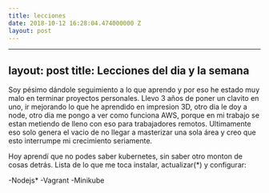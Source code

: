 ```yaml
---
title: lecciones
date: 2018-10-12 16:28:04.474000000 Z
layout: post
---
```


---
layout: post
title: Lecciones del dia y la semana
---

Soy pésimo dándole seguimiento a lo que aprendo y por eso he estado muy malo en terminar proyectos personales.
Llevo 3 años de poner un clavito en uno, ir mejorando lo que he aprendido en impresion 3D, otro dia le doy a node, otro dia me pongo a ver como funciona AWS, porque en mi trabajo se estan metiendo de lleno con eso para trabajadores remotos.
Ultimamente eso solo genera el vacio de no llegar a masterizar una sola área y creo que esto interrumpe mi crecimiento seriamente. 

Hoy aprendí que no podes saber kubernetes, sin saber otro monton de cosas detrás.
Lista de lo que me toca instalar, actualizar(*) y configurar:

-Nodejs*
-Vagrant
-Minikube

